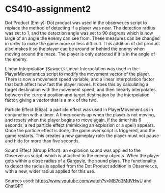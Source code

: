 # CS410-assignment2

Dot Product (Emily): Dot product was used in the observer.cs script to replace the method of detecting if a player was near. The detection radius was set to 1, and the detection angle was set to 90 degrees which is how large of an angle the enemy can see from. These measures can be changed in order to make the game more or less difficult. This addition of dot product also makes it so the player can be around or behind the enemy when moving around the maze. The player is only detected if it is in the angle of the enemy. 

Linear Interpolation (Sawyer): Linear Interpolation was used in the PlayerMovement.cs script to modify the movement vector of the player. There is now a movement speed variable, and a linear interpolation factor that both affect how fast the player moves. It does this by calculating a target destination with the movement speed, and then linearly interpolates between the current position and target destination by the interpolation factor, giving a vector that is a mix of the two.

Particle Effect (Eliza): a particle effect was used in PlayerMovement.cs in conjunction with a timer. A timer counts up when the player is not moving, and resets when the player begins to move again. If the timer hits 6 seconds, a red particle effect (mimicking an explosion or a spell) appears. Once the particle effect is done, the game over script is triggered, and the game restarts. This creates a new gameplay rule: the player must not pause and hide for more than five seconds. 

Sound Effect (Group Effort): an explosion sound was applied to the Observer.cs script, which is attached to the enemy objects. When the player gets within a close radius of a Gargoyle, the sound plays. The functionality to detect the radius is applied from the Dot Product addition in Observer.cs, with a new, wider radius applied for this use. 

Sources used: https://www.youtube.com/watch?v=MB7d3MdVHwU and ChatGPT
